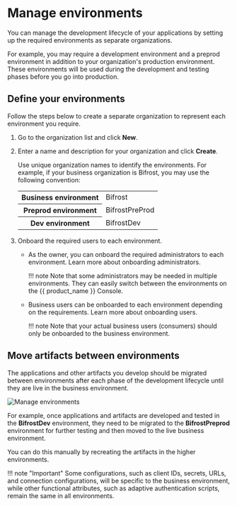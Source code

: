 # Manage environments

You can manage the development lifecycle of your applications by setting up the required environments as separate organizations.

For example, you may require a development environment and a preprod environment in addition to your organization's production environment. These environments will be used during the development and testing phases before you go into production.


## Define your environments

Follow the steps below to create a separate organization to represent each environment you require.

1. Go to the organization list and click **New**.

2. Enter a name and description for your organization and click **Create**.

    Use unique organization names to identify the environments. For example, if your business organization is Bifrost, you may use the following convention:

    <table>
        <tr>
            <th>Business environment</th>
            <td>Bifrost</td>
        </tr>
        <tr>
            <th>Preprod environment</th>
            <td>BifrostPreProd</td>
        </tr>
        <tr>
            <th>Dev environment</th>
            <td>BifrostDev</td>
        </tr>
    </table>


3. Onboard the required users to each environment.
    - As the owner, you can onboard the required administrators to each environment. Learn more about onboarding administrators.

        !!! note
            Note that some administrators may be needed in multiple environments. They can easily switch between the environments on the {{ product_name }} Console.


    - Business users can be onboarded to each environment depending on the requirements. Learn more about onboarding users.

        !!! note
            Note that your actual business users (consumers) should only be onboarded to the business environment.

## Move artifacts between environments

The applications and other artifacts you develop should be migrated between environments after each phase of the development lifecycle until they are live in the business environment.

![Manage environments](../../assets/img/guides/organization/manage-organizations/manage-environments.png)

For example, once applications and artifacts are developed and tested in the **BifrostDev** environment, they need to be migrated to the **BifrostPreprod** environment for further testing and then moved to the live business environment.

You can do this manually by recreating the artifacts in the higher environments.

!!! note "Important"
    Some configurations, such as client IDs, secrets, URLs, and connection configurations, will be specific to the business environment, while other functional attributes, such as adaptive authentication scripts, remain the same in all environments.


